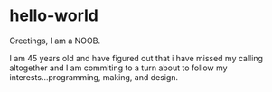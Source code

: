 # hello-world

Greetings, I am a NOOB.

I am 45 years old and have figured out that i have missed my calling altogether and I am commiting to a turn about to follow my interests...programming, making, and design.
